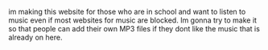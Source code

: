 im making this website for those who are in school and want to listen to music even if most websites for music are blocked. Im gonna try to make it so that people can add their own MP3 files if they dont like the music that is already on here.
